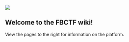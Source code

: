 ![](https://scontent-sea1-1.xx.fbcdn.net/t31.0-8/13173261_10153680823416242_7731532368858037328_o.jpg)

## Welcome to the FBCTF wiki!   
View the pages to the right for information on the platform. 
